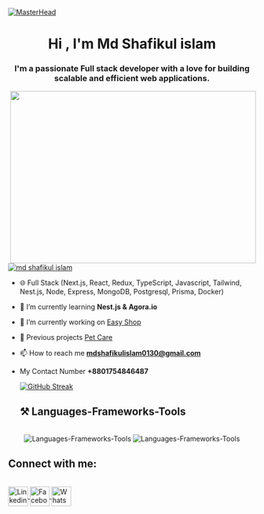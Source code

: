 [![MasterHead](https://res.cloudinary.com/dudjn6epk/image/upload/v1734954068/yzlpjtdvkkwsatkclv6q.jpg)](https://rishavchanda.io)
<h1 align="center">Hi , I'm Md Shafikul islam</h1>
<h3 align="center">I'm a passionate Full stack developer with a love for building scalable and efficient web applications.</h3>

<img align="right" width="500" height="350" src="https://res.cloudinary.com/dudjn6epk/image/upload/v1734958327/sebj4dq5hl0pvz85xo4j.webp"/>


<p align="left"> <a href="[https://twitter.com/md shafikul islam](https://twitter.com/ProgramarR26747)" target="blank"><img src="https://img.shields.io/twitter/follow/md shafikul islam?logo=twitter&style=for-the-badge" alt="md shafikul islam" /></a> </p>

- 🌐 Full Stack (Next.js, React, Redux, TypeScript, Javascript, Tailwind, Nest.js, Node, Express, MongoDB, Postgresql, Prisma, Docker)
- 🌱 I’m currently learning **Nest.js & Agora.io**

- 🔭 I’m currently working on [Easy Shop](https://easyshopclient.vercel.app/)

- 🔭 Previous projects [Pet Care](https://petcareclient.vercel.app/)
- 📫 How to reach me **mdshafikulislam0130@gmail.com**
- My Contact Number **+8801754846487**

  [![GitHub Streak](https://github-readme-streak-stats.herokuapp.com?user=programarreza&theme=dark&date_format=j%20M%5B%20Y%5D&card_width=1000)](https://git.io/streak-stats)

  <h2 align="left">⚒️ Languages-Frameworks-Tools</h2>
<br/>
<div align="center">
    <img src="https://skillicons.dev/icons?i=nextjs,react,redux,typescript,javascript,tailwind," alt="Languages-Frameworks-Tools" />
    <img src="https://skillicons.dev/icons?i=nestjs,nodejs,express,mongodb,postgresql,prisma,docker,aws,graphql,redis" alt="Languages-Frameworks-Tools" /><br>
</div>

<h2 align="left">Connect with me:</h2>
<br/>
<div align="left"> 
   <a href="https://www.linkedin.com/in/shafikul-islam11/">
     <img height=40 align="center" title="LinkedIn || MD Shafikul Islam" src="https://cdn-icons-png.flaticon.com/128/145/145807.png"   
  alt="Linkedin" />
  </a>
    <a href="https://www.facebook.com/ProgrammerReza/">
     <img height=40 align="center" title="Facebook || MD Shafikul Islam" src="https://cdn-icons-png.flaticon.com/128/5968/5968764.png" alt="Facebook" />
  </a>
    <a href="https://wa.me/+8801754846487/">
     <img height=40 align="center" title="Whatsapp || MD Shafikul Islam" src="https://cdn-icons-png.flaticon.com/128/15713/15713434.png" alt="WhatsApp" />
  </a>
</div>


  
  
  
  
  
  
  
  


